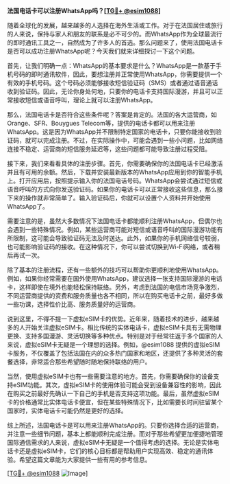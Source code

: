**法国电话卡可以注册WhatsApp吗？[[TG💪+ @esim1088](https://t.me/s/esim1088)]**

随着全球化的发展，越来越多的人选择在海外生活或工作。对于在法国居住或旅行的人来说，保持与家人和朋友的联系是必不可少的。而WhatsApp作为全球最流行的即时通讯工具之一，自然成为了许多人的首选。那么问题来了，使用法国电话卡是否可以成功注册WhatsApp呢？今天我们就来详细探讨一下这个问题。

首先，让我们明确一点：WhatsApp的基本要求是什么？WhatsApp是一款基于手机号码的即时通讯软件，因此，要想注册并正常使用WhatsApp，你需要提供一个有效的手机号码。这个号码必须能够接收短信验证码（SMS）或者通过语音通话收到验证码。因此，无论你身处何地，只要你的电话卡支持国际漫游，并且可以正常接收短信或语音呼叫，理论上就可以注册WhatsApp。

那么，法国电话卡是否符合这些条件呢？答案是肯定的。法国的各大运营商，如Orange、SFR、Bouygues Telecom等，提供的电话卡都可以用来注册WhatsApp。这是因为WhatsApp并不限制特定国家的电话卡，只要你能接收到验证码，就可以完成注册。不过，在实际操作中，可能会遇到一些小问题，比如网络连接不稳定、运营商的短信服务延迟等，这些问题都可能导致注册过程受阻。

接下来，我们来看看具体的注册步骤。首先，你需要确保你的法国电话卡已经激活并且有可用的余额。然后，下载并安装最新版本的WhatsApp应用到你的智能手机上。打开应用后，按照提示输入你的法国电话号码。WhatsApp会尝试通过短信或语音呼叫的方式向你发送验证码。如果你的电话卡可以正常接收这些信息，那么接下来的操作就非常简单了。输入验证码后，你就可以设置个人资料并开始使用WhatsApp了。

需要注意的是，虽然大多数情况下法国电话卡都能顺利注册WhatsApp，但偶尔也会遇到一些特殊情况。例如，某些运营商可能对短信或语音呼叫的国际漫游功能有所限制，这可能会导致验证码无法及时送达。此外，如果你的手机网络信号较弱，也可能影响验证码的接收。在这种情况下，你可以尝试切换到Wi-Fi网络，或者稍后再试一次。

除了基本的注册流程，还有一些额外的技巧可以帮助你更顺利地使用WhatsApp。例如，如果你经常需要在国外使用WhatsApp，建议选择一张支持国际漫游的电话卡，这样即使在境外也能轻松保持联络。另外，考虑到法国的电信市场竞争激烈，不同运营商提供的资费和服务质量也各不相同，所以在购买电话卡之前，最好多做一些功课，选择性价比高、服务质量好的运营商。

说到这里，不得不提一下虚拟eSIM卡的优势。近年来，随着技术的进步，越来越多的人开始关注虚拟eSIM卡。相比传统的实体电话卡，虚拟eSIM卡具有无需物理更换、支持多国漫游、灵活切换等多种优点。特别是对于经常往返于多个国家的人来说，虚拟eSIM卡无疑是一个理想的选择。例如，@esim1088 提供的虚拟eSIM卡服务，不仅覆盖了包括法国在内的众多热门国家和地区，还提供了多种灵活的套餐选择，非常适合那些希望随时随地保持联络的用户。

当然，使用虚拟eSIM卡也有一些需要注意的地方。首先，你需要确保你的设备支持eSIM功能。其次，虚拟eSIM卡的使用体验可能会受到设备兼容性的影响，因此在购买之前最好先确认一下自己的手机是否支持这项功能。最后，虽然虚拟eSIM卡的价格通常比实体电话卡便宜，但在某些特殊情况下，比如需要长时间驻留某个国家时，实体电话卡可能仍然是更好的选择。

综上所述，法国电话卡是可以用来注册WhatsApp的。只要你选择合适的运营商，并注意一些细节问题，基本上都能顺利完成注册。而对于那些希望更加便捷地管理国际通信需求的人来说，虚拟eSIM卡无疑是一个值得考虑的选择。无论是实体电话卡还是虚拟eSIM卡，它们的核心目标都是帮助用户实现高效、稳定的通讯体验。希望这篇文章能为大家提供一些有用的参考信息。

[[TG💪+ @esim1088](https://t.me/s/esim1088) ![Image](https://i.postimg.cc/4NQfJmqS/Snipaste-2025-05-13-00-14-12.png)]